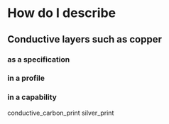 # How do I describe

## Conductive layers such as copper
### as a specification

### in a profile

### in a capability




conductive_carbon_print
silver_print
